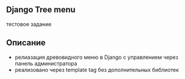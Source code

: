 ## Django Tree menu

тестовое задание

## Описание

* релиазация древовидного меню в Django с управлением через панель администратора
* реализовано через template tag без дополнительных библиотек
